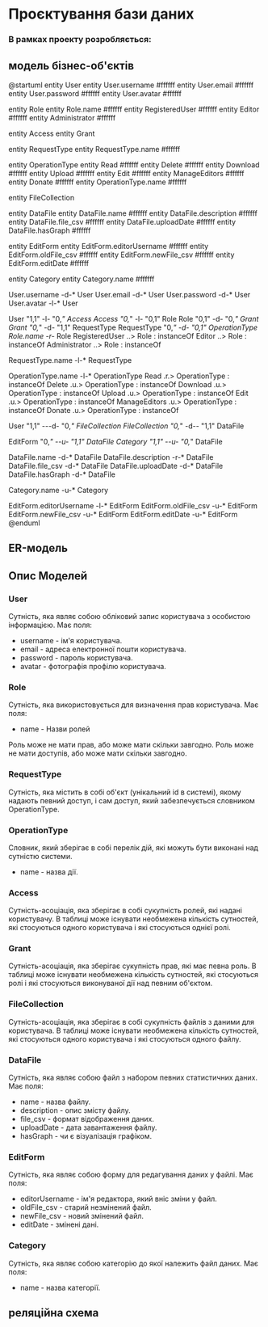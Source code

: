# Проєктування бази даних

### В рамках проекту розробляється: 

## модель бізнес-об'єктів 
@startuml
entity User
entity User.username #ffffff
entity User.email #ffffff
entity User.password #ffffff 
entity User.avatar #ffffff

entity Role
entity Role.name #ffffff
entity RegisteredUser #ffffff
entity Editor #ffffff
entity Administrator #ffffff

entity Access
entity Grant

entity RequestType
entity RequestType.name #ffffff

entity OperationType
entity Read #ffffff
entity Delete #ffffff
entity Download #ffffff
entity Upload #ffffff
entity Edit #ffffff
entity ManageEditors #ffffff
entity Donate #ffffff
entity OperationType.name #ffffff

entity FileCollection

entity DataFile
entity DataFile.name #ffffff 
entity DataFile.description #ffffff 
entity DataFile.file_csv #ffffff 
entity DataFile.uploadDate #ffffff
entity DataFile.hasGraph #ffffff

entity EditForm
entity EditForm.editorUsername #ffffff
entity EditForm.oldFile_csv #ffffff
entity EditForm.newFile_csv #ffffff
entity EditForm.editDate #ffffff

entity Category
entity Category.name #ffffff 

User.username -d-* User
User.email -d-* User 
User.password -d-* User 
User.avatar -l-* User

User "1,1" -l- "0,*" Access
Access "0,*" -l- "0,1" Role
Role "0,1" -d- "0,*" Grant
Grant "0,*" -d- "1,1" RequestType
RequestType "0,*" -d- "0,1" OperationType
Role.name -r-* Role
RegisteredUser ..> Role : instanceOf
Editor ..> Role : instanceOf
Administrator ..> Role : instanceOf

RequestType.name -l-* RequestType

OperationType.name -l-* OperationType
Read .r.> OperationType : instanceOf
Delete  .u.> OperationType : instanceOf
Download  .u.> OperationType : instanceOf
Upload .u.> OperationType : instanceOf
Edit .u.> OperationType : instanceOf
ManageEditors .u.> OperationType : instanceOf
Donate  .u.> OperationType : instanceOf

User "1,1" ---d- "0,*" FileCollection
FileCollection "0,*" -d-- "1,1" DataFile

EditForm "0,*" --u- "1,1" DataFile
Category "1,1" --u- "0,*" DataFile
 
DataFile.name -d-* DataFile
DataFile.description -r-* DataFile
DataFile.file_csv -d-* DataFile
DataFile.uploadDate -d-* DataFile
DataFile.hasGraph -d-* DataFile

Category.name -u-* Category

EditForm.editorUsername -l-* EditForm
EditForm.oldFile_csv -u-* EditForm
EditForm.newFile_csv -u-* EditForm
EditForm.editDate -u-* EditForm
@enduml


## ER-модель

## Опис Моделей

### User

Сутність, яка являє собою обліковий запис користувача з особистою інформацією.
Має поля:
- username - ім'я користувача.
- email - адреса електронної пошти користувача.
- password - пароль користувача.
- avatar - фотографія профілю користувача.

### Role

Сутність, яка використовується для визначення прав користувача.
Має поля:
- name - Назви ролей

Роль може не мати прав, або може мати скільки завгодно.
Роль може не мати доступів, або може мати скільки завгодно.

### RequestType

Сутність, яка містить в собі об'єкт (унікальний id в системі), якому надають певний доступ, і сам доступ, який забезпечується словником OperationType.

### OperationType

Словник, який зберігає в собі перелік дій, які можуть бути виконані над сутністю системи.
- name - назва дії.

### Access

Сутність-асоціація, яка зберігає в собі сукупність ролей, які надані користувачу. В таблиці може існувати необмежена кількість сутностей, які стосуються одного користувача і які стосуються однієї ролі.

### Grant

Сутність-асоціація, яка зберігає сукупність прав, які має певна роль. В таблиці може існувати необмежена кількість сутностей, які стосуються ролі і які стосуються виконуваної дії над певним об'єктом.

### FileCollection

Сутність-асоціація, яка зберігає в собі сукупність файлів з даними для користувача. В таблиці може існувати необмежена кількість сутностей, які стосуються одного користувача і які стосуються одного файлу.

### DataFile

Сутність, яка являє собою файл з набором певних статистичних даних.
Має поля:
- name - назва файлу.
- description - опис змісту файлу.
- file_csv - формат відображення даних.
- uploadDate - дата завантаження файлу.
- hasGraph - чи є візуалізація графіком.

### EditForm

Сутність, яка являє собою форму для редагування даних у файлі.
Має поля:
- editorUsername - ім'я редактора, який вніс зміни у файл.
- oldFile_csv - старий незмінений файл.
- newFile_csv - новий змінений файл.
- editDate - змінені дані.

### Category

Сутність, яка являє собою категорію до якої належить файл даних.
Має поля:
- name - назва категорії.

## реляційна схема

